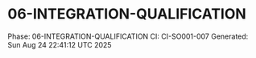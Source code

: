 # 06-INTEGRATION-QUALIFICATION
Phase: 06-INTEGRATION-QUALIFICATION
CI: CI-SO001-007
Generated: Sun Aug 24 22:41:12 UTC 2025

